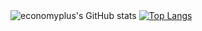 
  <br><br>
 ![economyplus's GitHub stats](https://github-readme-stats.vercel.app/api?username=barcodetm&hide=contribs,prs)
[![Top Langs](https://github-readme-stats.vercel.app/api/top-langs/?username=barcodetm&layout=compact)](https://github.com/barcodetm/github-readme-stats)
  <br><br>

